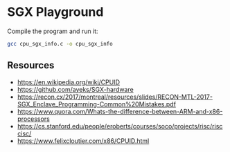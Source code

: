 # SGX Playground

Compile the program and run it:
```bash
gcc cpu_sgx_info.c -o cpu_sgx_info
```

## Resources

- https://en.wikipedia.org/wiki/CPUID
- https://github.com/ayeks/SGX-hardware
- https://recon.cx/2017/montreal/resources/slides/RECON-MTL-2017-SGX_Enclave_Programming-Common%20Mistakes.pdf
- https://www.quora.com/Whats-the-difference-between-ARM-and-x86-processors
- https://cs.stanford.edu/people/eroberts/courses/soco/projects/risc/risccisc/
- https://www.felixcloutier.com/x86/CPUID.html
